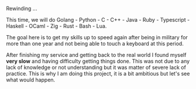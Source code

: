 Rewinding ...

This time, we will do Golang - Python - C - C++ - Java - Ruby - Typescript - Haskell - OCaml - Zig - Rust - Bash - Lua.

The goal here is to get my skills up to speed again after being in military for more than one year and not being able to touch a keyboard at this period.

After finishing my service and getting back to the real world I found myself __very slow__ and having difficulty getting things done. This was not due to any lack of knowledge or not understanding
but it was matter of severe lack of practice. This is why I am doing this project, it is a bit ambitious but let's see what would happen.



